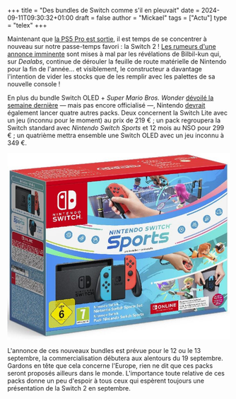 +++
title = "Des bundles de Switch comme s'il en pleuvait"
date = 2024-09-11T09:30:32+01:00
draft = false
author = "Mickael"
tags = ["Actu"]
type = "telex"
+++

Maintenant que [la PS5 Pro est sortie](https://nostick.fr/articles/2024/septembre/1009-enfin-une-ps5-pour-les-pro/), il est temps de se concentrer à nouveau sur notre passe-temps favori : la Switch 2 ! [Les rumeurs d'une annonce imminente](https://nostick.fr/articles/2024/septembre/0409-switch-2-nintendo-presentation/) sont mises à mal par les révélations de Bilbil-kun qui, sur *Dealabs*, continue de dérouler la feuille de route matérielle de Nintendo pour la fin de l'année… et visiblement, le constructeur a davantage l'intention de vider les stocks que de les remplir avec les palettes de sa nouvelle console !

En plus du bundle Switch OLED + *Super Mario Bros. Wonder* [dévoilé la semaine dernière](https://nostick.fr/articles/2024/septembre/0609-pas-de-switch-2-en-septembre/) — mais pas encore officialisé —, Nintendo [devrait](https://www.dealabs.com/magazine/nintendo-switch-nous-avons-sans-doute-le-tableau-complet-des-sorties-de-materiels-a-venir-en-europe-59348) également lancer quatre autres packs. Deux concernent la Switch Lite avec un jeu (inconnu pour le moment) au prix de 219 € ; un pack regroupera la Switch standard avec *Nintendo Switch Sports* et 12 mois au NSO pour 299 € ; un quatrième mettra ensemble une Switch OLED avec un jeu inconnu à 349 €.

![Nintendo Switch Sports](switch-bundle-sports.jpg "Depuis l'an dernier, Nintendo commercialise un bundle Switch Sports. Le nouveau bundle serait « légèrement différent », selon Bilbil-kun.")

L'annonce de ces nouveaux bundles est prévue pour le 12 ou le 13 septembre, la commercialisation débutera aux alentours du 19 septembre. Gardons en tête que cela concerne l'Europe, rien ne dit que ces packs seront proposés ailleurs dans le monde. L'importance toute relative de ces packs donne un peu d'espoir à tous ceux qui espèrent toujours une présentation de la Switch 2 en septembre. 